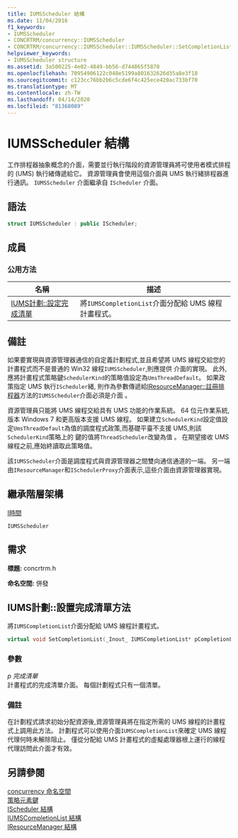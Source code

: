 ```yaml
---
title: IUMSScheduler 結構
ms.date: 11/04/2016
f1_keywords:
- IUMSScheduler
- CONCRTRM/concurrency::IUMSScheduler
- CONCRTRM/concurrency::IUMSScheduler::IUMSScheduler::SetCompletionList
helpviewer_keywords:
- IUMSScheduler structure
ms.assetid: 3a500225-4e02-4849-bb56-d744865f5870
ms.openlocfilehash: 70954906122c048e5199a801632626d35a8e3f18
ms.sourcegitcommit: c123cc76bb2b6c5cde6f4c425ece420ac733bf70
ms.translationtype: MT
ms.contentlocale: zh-TW
ms.lasthandoff: 04/14/2020
ms.locfileid: "81368089"
---
```

# <a name="iumsscheduler-structure"></a>IUMSScheduler 結構

工作排程器抽象概念的介面，需要並行執行階段的資源管理員將可使用者模式排程的 (UMS) 執行緒傳遞給它。 資源管理員會使用這個介面與 UMS 執行緒排程器進行通訊。 `IUMSScheduler` 介面繼承自 `IScheduler` 介面。

## <a name="syntax"></a>語法

```cpp
struct IUMSScheduler : public IScheduler;
```

## <a name="members"></a>成員

### <a name="public-methods"></a>公用方法

|名稱|描述|
|----------|-----------------|
|[IUMS計劃::設定完成清單](#setcompletionlist)|將`IUMSCompletionList`介面分配給 UMS 線程計畫程式。|

## <a name="remarks"></a>備註

如果要實現與資源管理器通信的自定義計劃程式,並且希望將 UMS 線程交給您的計畫程式而不是普通的 Win32 線程`IUMSScheduler`,則應提供 介面的實現。 此外,應將計畫程式策略鍵`SchedulerKind`的策略值設定為`UmsThreadDefault`。 如果政策指定 UMS 執行`IScheduler`緒, 則作為參數傳遞給[IResourceManager::註冊排程器](iresourcemanager-structure.md#registerscheduler)方法的`IUMSScheduler`介面必須是介面 。

資源管理員只能將 UMS 線程交給具有 UMS 功能的作業系統。 64 位元作業系統,版本 Windows 7 和更高版本支援 UMS 線程。 如果建立`SchedulerKind`設定值設定`UmsThreadDefault`為值的調度程式政策,而基礎平臺不支援 UMS,則該`SchedulerKind`策略上的 鍵的值將`ThreadScheduler`改變為值 。 在期望接收 UMS 線程之前,應始終讀取此策略值。

該`IUMSScheduler`介面是調度程式與資源管理器之間雙向通信通道的一端。 另一端由`IResourceManager`和`ISchedulerProxy`介面表示,這些介面由資源管理器實現。

## <a name="inheritance-hierarchy"></a>繼承階層架構

[I時間](ischeduler-structure.md)

`IUMSScheduler`

## <a name="requirements"></a>需求

**標題:** concrtrm.h

**命名空間:** 併發

## <a name="iumsschedulersetcompletionlist-method"></a><a name="setcompletionlist"></a>IUMS計劃::設置完成清單方法

將`IUMSCompletionList`介面分配給 UMS 線程計畫程式。

```cpp
virtual void SetCompletionList(_Inout_ IUMSCompletionList* pCompletionList) = 0;
```

### <a name="parameters"></a>參數

*p 完成清單*<br/>
計畫程式的完成清單介面。 每個計劃程式只有一個清單。

### <a name="remarks"></a>備註

在計劃程式請求初始分配資源後,資源管理員將在指定所需的 UMS 線程的計畫程式上調用此方法。 計劃程式可以使用介面`IUMSCompletionList`來確定 UMS 線程代理何時未解除阻止。 僅從分配給 UMS 計畫程式的虛擬處理器根上運行的線程代理訪問此介面才有效。

## <a name="see-also"></a>另請參閱

[concurrency 命名空間](concurrency-namespace.md)<br/>
[策略元素鍵](concurrency-namespace-enums.md)<br/>
[IScheduler 結構](ischeduler-structure.md)<br/>
[IUMSCompletionList 結構](iumscompletionlist-structure.md)<br/>
[IResourceManager 結構](iresourcemanager-structure.md)
